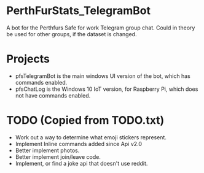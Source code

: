 # PerthFurStats_TelegramBot
A bot for the Perthfurs Safe for work Telegram group chat. Could in theory be used for other groups, if the dataset is changed.

# Projects
- pfsTelegramBot is the main windows UI version of the bot, which has commands enabled.
- pfsChatLog is the Windows 10 IoT version, for Raspberry Pi, which does not have commands enabled.

# TODO (Copied from TODO.txt)
- Work out a way to determine what emoji stickers represent.
- Implement Inline commands added since Api v2.0
- Better implement photos.
- Better implement join/leave code.
- Implement, or find a joke api that doesn't use reddit.